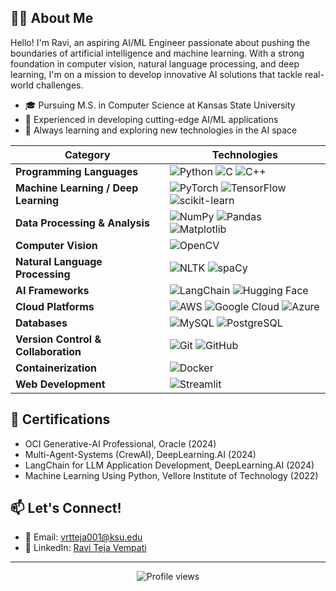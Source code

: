## 👨‍💻 About Me

Hello! I'm Ravi, an aspiring AI/ML Engineer passionate about pushing the boundaries of artificial intelligence and machine learning. With a strong foundation in computer vision, natural language processing, and deep learning, I'm on a mission to develop innovative AI solutions that tackle real-world challenges.

- 🎓 Pursuing M.S. in Computer Science at Kansas State University
- 🚀 Experienced in developing cutting-edge AI/ML applications
- 🌱 Always learning and exploring new technologies in the AI space
  
| Category | Technologies |
|----------|--------------|
| **Programming Languages** | ![Python](https://img.shields.io/badge/-Python-3776AB?style=flat-square&logo=Python&logoColor=white) ![C](https://img.shields.io/badge/-C-A8B9CC?style=flat-square&logo=C&logoColor=white) ![C++](https://img.shields.io/badge/-C++-00599C?style=flat-square&logo=C%2B%2B&logoColor=white) |
| **Machine Learning / Deep Learning** | ![PyTorch](https://img.shields.io/badge/-PyTorch-EE4C2C?style=flat-square&logo=PyTorch&logoColor=white) ![TensorFlow](https://img.shields.io/badge/-TensorFlow-FF6F00?style=flat-square&logo=TensorFlow&logoColor=white) ![scikit-learn](https://img.shields.io/badge/-scikit--learn-F7931E?style=flat-square&logo=scikit-learn&logoColor=white) |
| **Data Processing & Analysis** | ![NumPy](https://img.shields.io/badge/-NumPy-013243?style=flat-square&logo=NumPy&logoColor=white) ![Pandas](https://img.shields.io/badge/-Pandas-150458?style=flat-square&logo=Pandas&logoColor=white) ![Matplotlib](https://img.shields.io/badge/-Matplotlib-11557c?style=flat-square) |
| **Computer Vision** | ![OpenCV](https://img.shields.io/badge/-OpenCV-5C3EE8?style=flat-square&logo=OpenCV&logoColor=white) |
| **Natural Language Processing** | ![NLTK](https://img.shields.io/badge/-NLTK-222222?style=flat-square) ![spaCy](https://img.shields.io/badge/-spaCy-09A3D5?style=flat-square) |
| **AI Frameworks** | ![LangChain](https://img.shields.io/badge/-LangChain-222222?style=flat-square) ![Hugging Face](https://img.shields.io/badge/-Hugging%20Face-FF9A00?style=flat-square) |
| **Cloud Platforms** | ![AWS](https://img.shields.io/badge/-AWS-232F3E?style=flat-square&logo=Amazon-AWS&logoColor=white) ![Google Cloud](https://img.shields.io/badge/-Google%20Cloud-4285F4?style=flat-square&logo=Google-Cloud&logoColor=white) ![Azure](https://img.shields.io/badge/-Azure-0089D6?style=flat-square&logo=Microsoft-Azure&logoColor=white) |
| **Databases** | ![MySQL](https://img.shields.io/badge/-MySQL-4479A1?style=flat-square&logo=MySQL&logoColor=white) ![PostgreSQL](https://img.shields.io/badge/-PostgreSQL-336791?style=flat-square&logo=PostgreSQL&logoColor=white) |
| **Version Control & Collaboration** | ![Git](https://img.shields.io/badge/-Git-F05032?style=flat-square&logo=Git&logoColor=white) ![GitHub](https://img.shields.io/badge/-GitHub-181717?style=flat-square&logo=GitHub&logoColor=white) |
| **Containerization** | ![Docker](https://img.shields.io/badge/-Docker-2496ED?style=flat-square&logo=Docker&logoColor=white) |
| **Web Development** | ![Streamlit](https://img.shields.io/badge/-Streamlit-FF4B4B?style=flat-square&logo=Streamlit&logoColor=white) |
## 🏅 Certifications

- OCI Generative-AI Professional, Oracle (2024)
- Multi-Agent-Systems (CrewAI), DeepLearning.AI (2024)
- LangChain for LLM Application Development, DeepLearning.AI (2024)
- Machine Learning Using Python, Vellore Institute of Technology (2022)

## 📫 Let's Connect!

- 📧 Email: vrtteja001@ksu.edu
- 💼 LinkedIn: [Ravi Teja Vempati](https://www.linkedin.com/in/ravi-teja-vempati-801204169)

---

<p align="center">
  <img src="https://komarev.com/ghpvc/?username=YourGitHubUsername&color=blueviolet" alt="Profile views">
</p>
